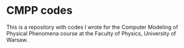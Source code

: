 # CMPP codes
This is a repository with codes I wrote for the Computer Modeling of Physical Phenomena course at the Faculty of Physics, University of Warsaw.
